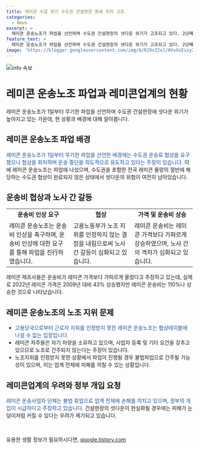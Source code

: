 ```yaml
---
title: 레미콘 수급 위기 수도권 건설현장 봉쇄 우려 고조
categories:
  - News
excerpt: >
  레미콘 운송노조가 파업을 선언하며 수도권 건설현장의 셧다운 위기가 고조되고 있다. 2년째 예정된 협상이 난항을 겪고 있어 노조는 운송단가 협상을 강화하고 레미콘 차량들이 휴업에 들어갔다. 지역별 협상이 완료된 상황에서 수도권의 협상이 끝나지 않아 셧다운 위기가 여전히 남아있다. 레미콘 운송비는 2022년 대비 110% 상승한 반면 레미콘 가격은 43% 상승에 그쳤고, 레미콘 운송노조의 노조지위 논란이 뒤따른다. 이에 업계는 정부의 개입을 요구하고 있다.
feature_text: >
  레미콘 운송노조가 파업을 선언하며 수도권 건설현장의 셧다운 위기가 고조되고 있다. 2년째 예정된 협상이 난항을 겪고 있어 노조는 운송단가 협상을 강화하고 레미콘 차량들이 휴업에 들어갔다. 지역별 협상이 완료된 상황에서 수도권의 협상이 끝나지 않아 셧다운 위기가 여전히 남아있다. 레미콘 운송비는 2022년 대비 110% 상승한 반면 레미콘 가격은 43% 상승에 그쳤고, 레미콘 운송노조의 노조지위 논란이 뒤따른다. 이에 업계는 정부의 개입을 요구하고 있다.
image: 'https://blogger.googleusercontent.com/img/b/R29vZ2xl/AVvXsEixyZcFfHzMRdzZMjFBmAUKJYCLCGyLL1o632UiGVXcaFdKo_bkvkuCioo0uUKlGfBVcT3P84aROyZIXSBEx3Aw5nCQ3pTgDom1WDC4m8eifvWiAmWEEVb4x6G_l8C0QH225ldMjyaFvpxGEBGNO37VmDTDMHGhJPq73UglMfDca1-0aw/s1600/blogspot.png'
---
```


<p><img src="https://blogger.googleusercontent.com/img/b/R29vZ2xl/AVvXsEixyZcFfHzMRdzZMjFBmAUKJYCLCGyLL1o632UiGVXcaFdKo_bkvkuCioo0uUKlGfBVcT3P84aROyZIXSBEx3Aw5nCQ3pTgDom1WDC4m8eifvWiAmWEEVb4x6G_l8C0QH225ldMjyaFvpxGEBGNO37VmDTDMHGhJPq73UglMfDca1-0aw/s1600/blogspot.png" alt="info 속보" /></p>

<h1>레미콘 운송노조 파업과 레미콘업계의 현황</h1>

<p data-ke-size="size16">레미콘 운송노조가 1일부터 무기한 파업을 선언하며 수도권 건설현장에 셧다운 위기가 높아지고 있는 가운데, 현 상황과 배경에 대해 알아봅니다.</p>

<h2>레미콘 운송노조 파업 배경</h2>

<p><span style="color: #1a5490;">레미콘 운송노조가 1일부터 무기한 파업을 선언한 배경에는 수도권 운송료 협상을 요구했으나 협상을 회피하며 운송 중단을 의도적으로 유도하고 있다는 주장이 있습니다.</span> 이에 레미콘 운송노조는 파업에 나섰으며, 수도권을 포함한 전국 레미콘 물량의 절반에 해당하는 수도권 협상이 완료되지 않은 상태에서 셧다운의 위험이 여전히 남아있습니다.</p>

<h2>운송비 협상과 노사 간 갈등</h2>

<table>
    <tr>
        <td style="text-align: center; height: 17px;"><b>운송비 인상 요구</b></td>
        <td style="text-align: center; height: 17px;"><b>협상</b></td>
        <td style="text-align: center; height: 17px;"><b>가격 및 운송비 상승</b></td>
    </tr>
    <tr>
        <td>레미콘 운송노조는 운송비 인상을 촉구하며, 운송비 인상에 대한 요구를 통해 파업을 진行하였습니다.</td>
        <td>고용노동부가 노조 지위를 인정하지 않는 결정을 내림으로써 노사 간 갈등이 심화되고 있습니다.</td>
        <td>레미콘 운송비는 레미콘 가격보다 가파르게 상승하였으며, 노사 간의 격차가 심화되고 있습니다.</td>
    </tr>
</table>

<p>레미콘 제조사들은 운송비가 레미콘 가격보다 가파르게 올랐다고 주장하고 있는데, 실제로 2022년 레미콘 가격은 2009년 대비 43% 상승했지만 레미콘 운송비는 110%나 상승한 것으로 나타났습니다.</p>

<h2>레미콘 운송노조의 노조 지위 문제</h2>

<ul>
    <li><span style="color: #1a5490;">고용당국으로부터 근로자 지위를 인정받지 못한 레미콘 운송노조는 협상테이블에 나설 수 없는 입장입니다.</span></li>
    <li>레미콘 차주들은 자기 차량을 소유하고 있으며, 사업자 등록 및 기타 요건을 갖추고 있으므로 노조로 간주되지 않는다는 주장이 있습니다.</li>
    <li>노조지위를 인정받지 못한 상황에서 파업이 진행될 경우 불법파업으로 간주될 가능성이 있으며, 이는 업계 전체에 피해를 끼칠 수 있는 상황입니다.</li>
</ul>

<h2>레미콘업계의 우려와 정부 개입 요청</h2>

<p><span style="color: #1a5490;">레미콘 운송사업자 단체는 불법 휴업으로 업계 전체에 손해를 끼치고 있으며, 정부의 개입이 시급하다고 주장하고 있습니다.</span> 건설현장의 셧다운이 현실화될 경우에는 피해가 눈덩이처럼 커질 수 있다는 우려가 제기되고 있습니다.</p>

<p data-ke-size="size16">&nbsp;</p>
유용한 생활 정보가 필요하시다면, <a href="https://qoogle.tistory.com" rel="dofollow">qoogle.tistory.com</a>


